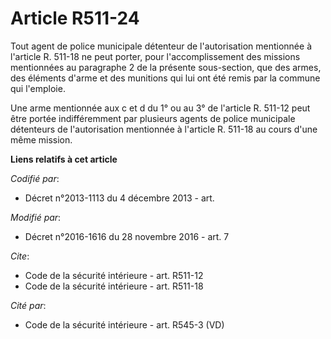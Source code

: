 # Article R511-24

Tout agent de police municipale détenteur de l'autorisation mentionnée à l'article R. 511-18 ne peut porter, pour
l'accomplissement des missions mentionnées au paragraphe 2 de la présente sous-section, que des armes, des éléments d'arme et
des munitions qui lui ont été remis par la commune qui l'emploie. 

Une arme mentionnée aux c et d du 1° ou au 3° de l'article R. 511-12 peut être portée indifféremment par plusieurs agents de
police municipale détenteurs de l'autorisation mentionnée à l'article R. 511-18 au cours d'une même mission.

**Liens relatifs à cet article**

_Codifié par_:

  - Décret n°2013-1113 du 4 décembre 2013 - art.

_Modifié par_:

  - Décret n°2016-1616 du 28 novembre 2016 - art. 7

_Cite_:

  - Code de la sécurité intérieure - art. R511-12
  - Code de la sécurité intérieure - art. R511-18

_Cité par_:

  - Code de la sécurité intérieure - art. R545-3 (VD)

